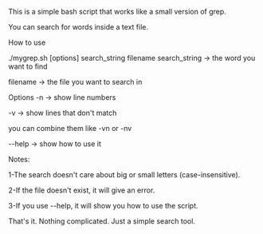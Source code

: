 This is a simple bash script that works like a small version of grep.

You can search for words inside a text file.

How to use

./mygrep.sh [options] search_string filename
search_string → the word you want to find

filename → the file you want to search in

Options
-n → show line numbers

-v → show lines that don't match

you can combine them like -vn or -nv

--help → show how to use it

Notes:

1-The search doesn't care about big or small letters (case-insensitive).

2-If the file doesn't exist, it will give an error.

3-If you use --help, it will show you how to use the script.

That's it.
Nothing complicated.
Just a simple search tool.

